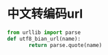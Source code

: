 # 中文转编码url

```python
from urllib import parse
def utf8_bian_url(name):
       return parse.quote(name)
```

